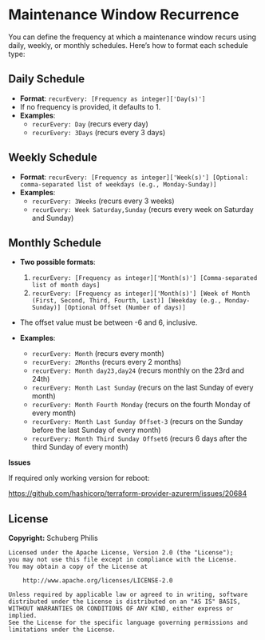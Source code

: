 # Maintenance Window Recurrence

You can define the frequency at which a maintenance window recurs using daily, weekly, or monthly schedules. Here’s how to format each schedule type:

## Daily Schedule
- **Format**: `recurEvery: [Frequency as integer]['Day(s)']`
- If no frequency is provided, it defaults to 1.
- **Examples**:
  - `recurEvery: Day` (recurs every day)
  - `recurEvery: 3Days` (recurs every 3 days)

## Weekly Schedule
- **Format**: `recurEvery: [Frequency as integer]['Week(s)'] [Optional: comma-separated list of weekdays (e.g., Monday-Sunday)]`
- **Examples**:
  - `recurEvery: 3Weeks` (recurs every 3 weeks)
  - `recurEvery: Week Saturday,Sunday` (recurs every week on Saturday and Sunday)

## Monthly Schedule
- **Two possible formats**:
  1. `recurEvery: [Frequency as integer]['Month(s)'] [Comma-separated list of month days]`
  2. `recurEvery: [Frequency as integer]['Month(s)'] [Week of Month (First, Second, Third, Fourth, Last)] [Weekday (e.g., Monday-Sunday)] [Optional Offset (Number of days)]`

- The offset value must be between -6 and 6, inclusive.

- **Examples**:
  - `recurEvery: Month` (recurs every month)
  - `recurEvery: 2Months` (recurs every 2 months)
  - `recurEvery: Month day23,day24` (recurs monthly on the 23rd and 24th)
  - `recurEvery: Month Last Sunday` (recurs on the last Sunday of every month)
  - `recurEvery: Month Fourth Monday` (recurs on the fourth Monday of every month)
  - `recurEvery: Month Last Sunday Offset-3` (recurs on the Sunday before the last Sunday of every month)
  - `recurEvery: Month Third Sunday Offset6` (recurs 6 days after the third Sunday of every month)


<!-- BEGIN_TF_DOCS -->

<!-- END_TF_DOCS -->

**Issues**

If required only working version for reboot:

https://github.com/hashicorp/terraform-provider-azurerm/issues/20684


## License

**Copyright:** Schuberg Philis

```text
Licensed under the Apache License, Version 2.0 (the "License");
you may not use this file except in compliance with the License.
You may obtain a copy of the License at

    http://www.apache.org/licenses/LICENSE-2.0

Unless required by applicable law or agreed to in writing, software
distributed under the License is distributed on an "AS IS" BASIS,
WITHOUT WARRANTIES OR CONDITIONS OF ANY KIND, either express or implied.
See the License for the specific language governing permissions and
limitations under the License.
```